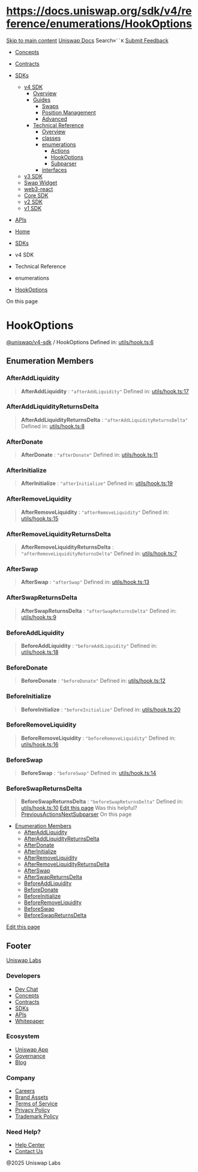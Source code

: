 # https://docs.uniswap.org/sdk/v4/reference/enumerations/HookOptions

[Skip to main content](https://docs.uniswap.org/sdk/v4/reference/enumerations/HookOptions#__docusaurus_skipToContent_fallback)
[Uniswap Docs](https://docs.uniswap.org/)
Search`⌘``K`
[Submit Feedback](https://docs.google.com/forms/d/e/1FAIpQLSdjSkZam8KiatL9XACRVxCHjDJjaPGbls77PCXDKFn4JwykXg/viewform)
  * [Concepts](https://docs.uniswap.org/concepts/overview)
  * [Contracts](https://docs.uniswap.org/contracts/v4/overview)
  * [SDKs](https://docs.uniswap.org/sdk/v4/overview)
    * [v4 SDK](https://docs.uniswap.org/sdk/v4/reference/enumerations/HookOptions)
      * [Overview](https://docs.uniswap.org/sdk/v4/overview)
      * [Guides](https://docs.uniswap.org/sdk/v4/reference/enumerations/HookOptions)
        * [Swaps](https://docs.uniswap.org/sdk/v4/reference/enumerations/HookOptions)
        * [Position Management](https://docs.uniswap.org/sdk/v4/reference/enumerations/HookOptions)
        * [Advanced](https://docs.uniswap.org/sdk/v4/reference/enumerations/HookOptions)
      * [Technical Reference](https://docs.uniswap.org/sdk/v4/reference/enumerations/HookOptions)
        * [Overview](https://docs.uniswap.org/sdk/v4/reference/overview)
        * [classes](https://docs.uniswap.org/sdk/v4/reference/enumerations/HookOptions)
        * [enumerations](https://docs.uniswap.org/sdk/v4/reference/enumerations/HookOptions)
          * [Actions](https://docs.uniswap.org/sdk/v4/reference/enumerations/Actions)
          * [HookOptions](https://docs.uniswap.org/sdk/v4/reference/enumerations/HookOptions)
          * [Subparser](https://docs.uniswap.org/sdk/v4/reference/enumerations/Subparser)
        * [interfaces](https://docs.uniswap.org/sdk/v4/reference/enumerations/HookOptions)
    * [v3 SDK](https://docs.uniswap.org/sdk/v4/reference/enumerations/HookOptions)
    * [Swap Widget](https://docs.uniswap.org/sdk/v4/reference/enumerations/HookOptions)
    * [web3-react](https://docs.uniswap.org/sdk/v4/reference/enumerations/HookOptions)
    * [Core SDK](https://docs.uniswap.org/sdk/v4/reference/enumerations/HookOptions)
    * [v2 SDK](https://docs.uniswap.org/sdk/v4/reference/enumerations/HookOptions)
    * [v1 SDK](https://docs.uniswap.org/sdk/v4/reference/enumerations/HookOptions)
  * [APIs](https://docs.uniswap.org/api/subgraph/overview)


  * [Home](https://docs.uniswap.org/)
  * [SDKs](https://docs.uniswap.org/sdk/v4/overview)
  * v4 SDK
  * Technical Reference
  * enumerations
  * [HookOptions](https://docs.uniswap.org/sdk/v4/reference/enumerations/HookOptions)


On this page
# HookOptions
[@uniswap/v4-sdk](https://docs.uniswap.org/sdk/v4/reference/overview) / HookOptions
Defined in: [utils/hook.ts:6](https://github.com/Uniswap/sdks/blob/9cf6edb2df79338ae58f7ea7ca979c35a8a9bd56/sdks/v4-sdk/src/utils/hook.ts#L6)
## Enumeration Members[​](https://docs.uniswap.org/sdk/v4/reference/enumerations/HookOptions#enumeration-members "Direct link to Enumeration Members")
### AfterAddLiquidity[​](https://docs.uniswap.org/sdk/v4/reference/enumerations/HookOptions#afteraddliquidity "Direct link to AfterAddLiquidity")
> **AfterAddLiquidity** : `"afterAddLiquidity"`
Defined in: [utils/hook.ts:17](https://github.com/Uniswap/sdks/blob/9cf6edb2df79338ae58f7ea7ca979c35a8a9bd56/sdks/v4-sdk/src/utils/hook.ts#L17)
### AfterAddLiquidityReturnsDelta[​](https://docs.uniswap.org/sdk/v4/reference/enumerations/HookOptions#afteraddliquidityreturnsdelta "Direct link to AfterAddLiquidityReturnsDelta")
> **AfterAddLiquidityReturnsDelta** : `"afterAddLiquidityReturnsDelta"`
Defined in: [utils/hook.ts:8](https://github.com/Uniswap/sdks/blob/9cf6edb2df79338ae58f7ea7ca979c35a8a9bd56/sdks/v4-sdk/src/utils/hook.ts#L8)
### AfterDonate[​](https://docs.uniswap.org/sdk/v4/reference/enumerations/HookOptions#afterdonate "Direct link to AfterDonate")
> **AfterDonate** : `"afterDonate"`
Defined in: [utils/hook.ts:11](https://github.com/Uniswap/sdks/blob/9cf6edb2df79338ae58f7ea7ca979c35a8a9bd56/sdks/v4-sdk/src/utils/hook.ts#L11)
### AfterInitialize[​](https://docs.uniswap.org/sdk/v4/reference/enumerations/HookOptions#afterinitialize "Direct link to AfterInitialize")
> **AfterInitialize** : `"afterInitialize"`
Defined in: [utils/hook.ts:19](https://github.com/Uniswap/sdks/blob/9cf6edb2df79338ae58f7ea7ca979c35a8a9bd56/sdks/v4-sdk/src/utils/hook.ts#L19)
### AfterRemoveLiquidity[​](https://docs.uniswap.org/sdk/v4/reference/enumerations/HookOptions#afterremoveliquidity "Direct link to AfterRemoveLiquidity")
> **AfterRemoveLiquidity** : `"afterRemoveLiquidity"`
Defined in: [utils/hook.ts:15](https://github.com/Uniswap/sdks/blob/9cf6edb2df79338ae58f7ea7ca979c35a8a9bd56/sdks/v4-sdk/src/utils/hook.ts#L15)
### AfterRemoveLiquidityReturnsDelta[​](https://docs.uniswap.org/sdk/v4/reference/enumerations/HookOptions#afterremoveliquidityreturnsdelta "Direct link to AfterRemoveLiquidityReturnsDelta")
> **AfterRemoveLiquidityReturnsDelta** : `"afterRemoveLiquidityReturnsDelta"`
Defined in: [utils/hook.ts:7](https://github.com/Uniswap/sdks/blob/9cf6edb2df79338ae58f7ea7ca979c35a8a9bd56/sdks/v4-sdk/src/utils/hook.ts#L7)
### AfterSwap[​](https://docs.uniswap.org/sdk/v4/reference/enumerations/HookOptions#afterswap "Direct link to AfterSwap")
> **AfterSwap** : `"afterSwap"`
Defined in: [utils/hook.ts:13](https://github.com/Uniswap/sdks/blob/9cf6edb2df79338ae58f7ea7ca979c35a8a9bd56/sdks/v4-sdk/src/utils/hook.ts#L13)
### AfterSwapReturnsDelta[​](https://docs.uniswap.org/sdk/v4/reference/enumerations/HookOptions#afterswapreturnsdelta "Direct link to AfterSwapReturnsDelta")
> **AfterSwapReturnsDelta** : `"afterSwapReturnsDelta"`
Defined in: [utils/hook.ts:9](https://github.com/Uniswap/sdks/blob/9cf6edb2df79338ae58f7ea7ca979c35a8a9bd56/sdks/v4-sdk/src/utils/hook.ts#L9)
### BeforeAddLiquidity[​](https://docs.uniswap.org/sdk/v4/reference/enumerations/HookOptions#beforeaddliquidity "Direct link to BeforeAddLiquidity")
> **BeforeAddLiquidity** : `"beforeAddLiquidity"`
Defined in: [utils/hook.ts:18](https://github.com/Uniswap/sdks/blob/9cf6edb2df79338ae58f7ea7ca979c35a8a9bd56/sdks/v4-sdk/src/utils/hook.ts#L18)
### BeforeDonate[​](https://docs.uniswap.org/sdk/v4/reference/enumerations/HookOptions#beforedonate "Direct link to BeforeDonate")
> **BeforeDonate** : `"beforeDonate"`
Defined in: [utils/hook.ts:12](https://github.com/Uniswap/sdks/blob/9cf6edb2df79338ae58f7ea7ca979c35a8a9bd56/sdks/v4-sdk/src/utils/hook.ts#L12)
### BeforeInitialize[​](https://docs.uniswap.org/sdk/v4/reference/enumerations/HookOptions#beforeinitialize "Direct link to BeforeInitialize")
> **BeforeInitialize** : `"beforeInitialize"`
Defined in: [utils/hook.ts:20](https://github.com/Uniswap/sdks/blob/9cf6edb2df79338ae58f7ea7ca979c35a8a9bd56/sdks/v4-sdk/src/utils/hook.ts#L20)
### BeforeRemoveLiquidity[​](https://docs.uniswap.org/sdk/v4/reference/enumerations/HookOptions#beforeremoveliquidity "Direct link to BeforeRemoveLiquidity")
> **BeforeRemoveLiquidity** : `"beforeRemoveLiquidity"`
Defined in: [utils/hook.ts:16](https://github.com/Uniswap/sdks/blob/9cf6edb2df79338ae58f7ea7ca979c35a8a9bd56/sdks/v4-sdk/src/utils/hook.ts#L16)
### BeforeSwap[​](https://docs.uniswap.org/sdk/v4/reference/enumerations/HookOptions#beforeswap "Direct link to BeforeSwap")
> **BeforeSwap** : `"beforeSwap"`
Defined in: [utils/hook.ts:14](https://github.com/Uniswap/sdks/blob/9cf6edb2df79338ae58f7ea7ca979c35a8a9bd56/sdks/v4-sdk/src/utils/hook.ts#L14)
### BeforeSwapReturnsDelta[​](https://docs.uniswap.org/sdk/v4/reference/enumerations/HookOptions#beforeswapreturnsdelta "Direct link to BeforeSwapReturnsDelta")
> **BeforeSwapReturnsDelta** : `"beforeSwapReturnsDelta"`
Defined in: [utils/hook.ts:10](https://github.com/Uniswap/sdks/blob/9cf6edb2df79338ae58f7ea7ca979c35a8a9bd56/sdks/v4-sdk/src/utils/hook.ts#L10)
[Edit this page](https://github.com/uniswap/uniswap-docs/tree/main/docs/sdk/v4/reference/enumerations/HookOptions.md)
Was this helpful?
[PreviousActions](https://docs.uniswap.org/sdk/v4/reference/enumerations/Actions)[NextSubparser](https://docs.uniswap.org/sdk/v4/reference/enumerations/Subparser)
On this page
  * [Enumeration Members](https://docs.uniswap.org/sdk/v4/reference/enumerations/HookOptions#enumeration-members)
    * [AfterAddLiquidity](https://docs.uniswap.org/sdk/v4/reference/enumerations/HookOptions#afteraddliquidity)
    * [AfterAddLiquidityReturnsDelta](https://docs.uniswap.org/sdk/v4/reference/enumerations/HookOptions#afteraddliquidityreturnsdelta)
    * [AfterDonate](https://docs.uniswap.org/sdk/v4/reference/enumerations/HookOptions#afterdonate)
    * [AfterInitialize](https://docs.uniswap.org/sdk/v4/reference/enumerations/HookOptions#afterinitialize)
    * [AfterRemoveLiquidity](https://docs.uniswap.org/sdk/v4/reference/enumerations/HookOptions#afterremoveliquidity)
    * [AfterRemoveLiquidityReturnsDelta](https://docs.uniswap.org/sdk/v4/reference/enumerations/HookOptions#afterremoveliquidityreturnsdelta)
    * [AfterSwap](https://docs.uniswap.org/sdk/v4/reference/enumerations/HookOptions#afterswap)
    * [AfterSwapReturnsDelta](https://docs.uniswap.org/sdk/v4/reference/enumerations/HookOptions#afterswapreturnsdelta)
    * [BeforeAddLiquidity](https://docs.uniswap.org/sdk/v4/reference/enumerations/HookOptions#beforeaddliquidity)
    * [BeforeDonate](https://docs.uniswap.org/sdk/v4/reference/enumerations/HookOptions#beforedonate)
    * [BeforeInitialize](https://docs.uniswap.org/sdk/v4/reference/enumerations/HookOptions#beforeinitialize)
    * [BeforeRemoveLiquidity](https://docs.uniswap.org/sdk/v4/reference/enumerations/HookOptions#beforeremoveliquidity)
    * [BeforeSwap](https://docs.uniswap.org/sdk/v4/reference/enumerations/HookOptions#beforeswap)
    * [BeforeSwapReturnsDelta](https://docs.uniswap.org/sdk/v4/reference/enumerations/HookOptions#beforeswapreturnsdelta)


[Edit this page](https://github.com/uniswap/uniswap-docs/tree/main/docs/sdk/v4/reference/enumerations/HookOptions.md)
## Footer
[Uniswap Labs](https://docs.uniswap.org/)
### Developers
  * [Dev Chat](https://discord.com/invite/uniswap)
  * [Concepts](https://docs.uniswap.org/concepts/overview)
  * [Contracts](https://docs.uniswap.org/contracts/v4/overview)
  * [SDKs](https://docs.uniswap.org/sdk/v4/overview)
  * [APIs](https://docs.uniswap.org/api/subgraph/overview)
  * [Whitepaper](https://app.uniswap.org/whitepaper-v4.pdf)


### Ecosystem
  * [Uniswap App](https://app.uniswap.org/)
  * [Governance](https://www.uniswapfoundation.org/governance)
  * [Blog](https://blog.uniswap.org/)


### Company
  * [Careers](https://boards.greenhouse.io/uniswaplabs)
  * [Brand Assets](https://github.com/Uniswap/brand-assets/raw/main/Uniswap%20Brand%20Assets.zip)
  * [Terms of Service](https://support.uniswap.org/hc/en-us/articles/30935100859661-Uniswap-Labs-Terms-of-Service)
  * [Privacy Policy](https://support.uniswap.org/hc/en-us/articles/30934457771405-Uniswap-Labs-Privacy-Policy)
  * [Trademark Policy](https://support.uniswap.org/hc/en-us/articles/30934762216973-Uniswap-Labs-Trademark-Guidelines)


### Need Help?
  * [Help Center](https://support.uniswap.org/)
  * [Contact Us](https://support.uniswap.org/hc/en-us/requests/new)


@2025 Uniswap Labs
[](https://github.com/uniswap/uniswap-docs)[](https://twitter.com/Uniswap)[](https://discord.com/invite/uniswap)

